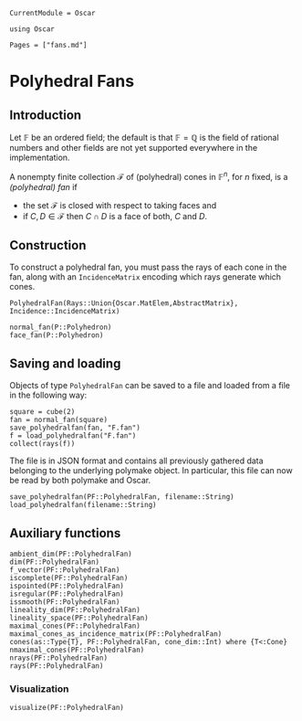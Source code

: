 ```@meta
CurrentModule = Oscar
```

```@setup oscar
using Oscar
```

```@contents
Pages = ["fans.md"]
```

# Polyhedral Fans

## Introduction

Let $\mathbb{F}$ be an ordered field; the default is that
$\mathbb{F}=\mathbb{Q}$ is the field of rational numbers and other fields are
not yet supported everywhere in the implementation.

A nonempty finite collection $\mathcal{F}$ of (polyhedral) cones in
$\mathbb{F}^n$, for $n$ fixed, is a *(polyhedral) fan* if

- the set $\mathcal{F}$ is closed with respect to taking faces and
- if $C,D\in\mathcal{F}$ then $C\cap D$ is a face of both, $C$ and $D$.

## Construction

To construct a polyhedral fan, you must pass the rays of each cone in the fan,
along with an `IncidenceMatrix` encoding which rays generate which cones.

```@docs
PolyhedralFan(Rays::Union{Oscar.MatElem,AbstractMatrix}, Incidence::IncidenceMatrix)
```

```@docs
normal_fan(P::Polyhedron)
face_fan(P::Polyhedron)
```

## Saving and loading

Objects of type `PolyhedralFan` can be saved to a file and loaded from a file
in the following way:
```@repl oscar
square = cube(2)
fan = normal_fan(square)
save_polyhedralfan(fan, "F.fan")
f = load_polyhedralfan("F.fan")
collect(rays(f))
```
The file is in JSON format and contains all previously gathered data belonging
to the underlying polymake object. In particular, this file can now be read by
both polymake and Oscar.

```@docs
save_polyhedralfan(PF::PolyhedralFan, filename::String)
load_polyhedralfan(filename::String)
```

## Auxiliary functions
```@docs
ambient_dim(PF::PolyhedralFan)
dim(PF::PolyhedralFan)
f_vector(PF::PolyhedralFan)
iscomplete(PF::PolyhedralFan)
ispointed(PF::PolyhedralFan)
isregular(PF::PolyhedralFan)
issmooth(PF::PolyhedralFan)
lineality_dim(PF::PolyhedralFan)
lineality_space(PF::PolyhedralFan)
maximal_cones(PF::PolyhedralFan)
maximal_cones_as_incidence_matrix(PF::PolyhedralFan)
cones(as::Type{T}, PF::PolyhedralFan, cone_dim::Int) where {T<:Cone}
nmaximal_cones(PF::PolyhedralFan)
nrays(PF::PolyhedralFan)
rays(PF::PolyhedralFan)
```

### Visualization
```@docs
visualize(PF::PolyhedralFan)
```
